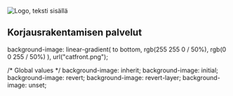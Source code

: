 ![Logo, teksti sisällä](https://github.com/Kareliasankar/kareliasankar.github.io/assets/158096616/79dba647-5917-4881-a9d1-7f2fc1b14508)


## Korjausrakentamisen palvelut

background-image: linear-gradient(
    to bottom,
    rgb(255 255 0 / 50%),
    rgb(0 0 255 / 50%)
  ), url("catfront.png");

/* Global values */
background-image: inherit;
background-image: initial;
background-image: revert;
background-image: revert-layer;
background-image: unset;
